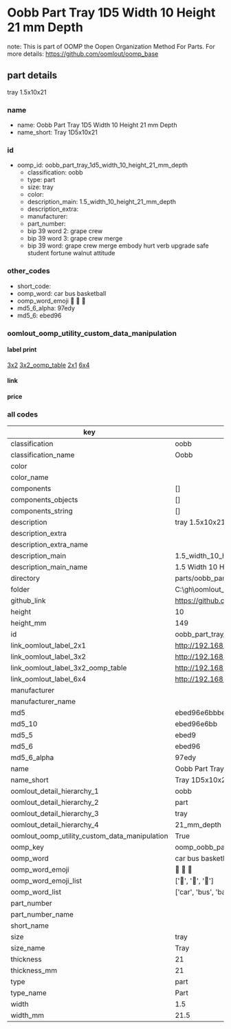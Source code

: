 # Oobb Part Tray 1D5 Width 10 Height 21 mm Depth  

note: This is part of OOMP the Oopen Organization Method For Parts. For more details: https://github.com/oomlout/oomp_base

##  part details
  



tray 1.5x10x21



### name
* name: Oobb Part Tray 1D5 Width 10 Height 21 mm Depth
* name_short: Tray 1D5x10x21 
### id
* oomp_id: oobb_part_tray_1d5_width_10_height_21_mm_depth
  * classification: oobb
  * type: part
  * size: tray
  * color: 
  * description_main: 1.5_width_10_height_21_mm_depth
  * description_extra: 
  * manufacturer: 
  * part_number: 
  * bip 39 word 2: grape crew
  * bip 39 word 3: grape crew merge
  * bip 39 word: grape crew merge embody hurt verb upgrade safe student fortune walnut attitude

### other_codes
* short_code: 
* oomp_word: car bus basketball
* oomp_word_emoji :car: :bus: :basketball:
* md5_6_alpha: 97edy
* md5_6: ebed96






### oomlout_oomp_utility_custom_data_manipulation
#### label print
[3x2](http://192.168.1.245:1112/?label=oomp%2097edy)
[3x2_oomp_table](http://192.168.1.108:1112/?label=oomp%2097edy)
[2x1](http://192.168.1.242:1112/?label=oomp%2097edy)
[6x4](http://192.168.1.55:1112/?label=oomp%2097edy)    

#### link

                              

#### price







### all codes 
| key | value |  
| --- | --- |  
| classification | oobb |  
| classification_name | Oobb |  
| color |  |  
| color_name |  |  
| components | [] |  
| components_objects | [] |  
| components_string | [] |  
| description | tray 1.5x10x21 |  
| description_extra |  |  
| description_extra_name |  |  
| description_main | 1.5_width_10_height_21_mm_depth |  
| description_main_name | 1.5 Width 10 Height 21 mm Depth |  
| directory | parts/oobb_part_tray_1d5_width_10_height_21_mm_depth |  
| folder | C:\gh\oomlout_oobb_version_4_generated_parts\parts\oobb_part_tray_1d5_width_10_height_21_mm_depth |  
| github_link | https://github.com/oomlout/oomlout_oomp_part_src/tree/main/parts/oobb_part_tray_1d5_width_10_height_21_mm_depth |  
| height | 10 |  
| height_mm | 149 |  
| id | oobb_part_tray_1d5_width_10_height_21_mm_depth |  
| link_oomlout_label_2x1 | http://192.168.1.242:1112/?label=oomp%2097edy |  
| link_oomlout_label_3x2 | http://192.168.1.245:1112/?label=oomp%2097edy |  
| link_oomlout_label_3x2_oomp_table | http://192.168.1.108:1112/?label=oomp%2097edy |  
| link_oomlout_label_6x4 | http://192.168.1.55:1112/?label=oomp%2097edy |  
| manufacturer |  |  
| manufacturer_name |  |  
| md5 | ebed96e6bbbe1dd7ca37e48716ccd32e |  
| md5_10 | ebed96e6bb |  
| md5_5 | ebed9 |  
| md5_6 | ebed96 |  
| md5_6_alpha | 97edy |  
| name | Oobb Part Tray 1D5 Width 10 Height 21 mm Depth |  
| name_short | Tray 1D5x10x21  |  
| oomlout_detail_hierarchy_1 | oobb |  
| oomlout_detail_hierarchy_2 | part |  
| oomlout_detail_hierarchy_3 | tray |  
| oomlout_detail_hierarchy_4 | 21_mm_depth |  
| oomlout_oomp_utility_custom_data_manipulation | True |  
| oomp_key | oomp_oobb_part_tray_1d5_width_10_height_21_mm_depth |  
| oomp_word | car bus basketball |  
| oomp_word_emoji | :car: :bus: :basketball: |  
| oomp_word_emoji_list | [':car:', ':bus:', ':basketball:'] |  
| oomp_word_list | ['car', 'bus', 'basketball'] |  
| part_number |  |  
| part_number_name |  |  
| short_name |  |  
| size | tray |  
| size_name | Tray |  
| thickness | 21 |  
| thickness_mm | 21 |  
| type | part |  
| type_name | Part |  
| width | 1.5 |  
| width_mm | 21.5 |  
